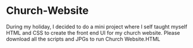 # Church-Website
During my holiday, I decided to do a mini project where I self taught myself HTML and CSS to create the front end UI for my church website. Please download all the scripts and JPGs to run Church Website.HTML
